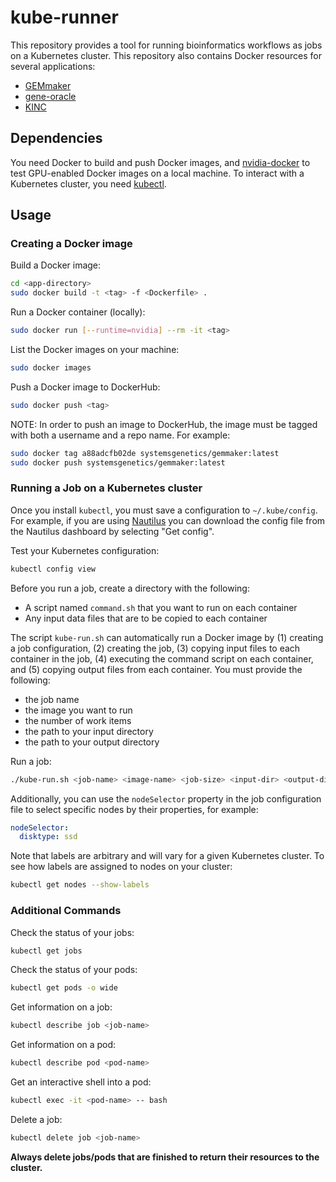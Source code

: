 # kube-runner

This repository provides a tool for running bioinformatics workflows as jobs on a Kubernetes cluster. This repository also contains Docker resources for several applications:

- [GEMmaker](https://github.com/SystemsGenetics/GEMmaker)
- [gene-oracle](https://github.com/ctargon/gene-oracle)
- [KINC](https://github.com/SystemsGenetics/KINC)

## Dependencies

You need Docker to build and push Docker images, and [nvidia-docker](https://github.com/NVIDIA/nvidia-docker) to test GPU-enabled Docker images on a local machine. To interact with a Kubernetes cluster, you need [kubectl](https://kubernetes.io/docs/tasks/tools/install-kubectl/).

## Usage

### Creating a Docker image

Build a Docker image:
```bash
cd <app-directory>
sudo docker build -t <tag> -f <Dockerfile> .
```

Run a Docker container (locally):
```bash
sudo docker run [--runtime=nvidia] --rm -it <tag>
```

List the Docker images on your machine:
```bash
sudo docker images
```

Push a Docker image to DockerHub:
```bash
sudo docker push <tag>
```

NOTE: In order to push an image to DockerHub, the image must be tagged with both a username and a repo name. For example:
```bash
sudo docker tag a88adcfb02de systemsgenetics/gemmaker:latest
sudo docker push systemsgenetics/gemmaker:latest
```

### Running a Job on a Kubernetes cluster

Once you install `kubectl`, you must save a configuration to `~/.kube/config`. For example, if you are using [Nautilus](https://nautilus.optiputer.net/) you can download the config file from the Nautilus dashboard by selecting "Get config".

Test your Kubernetes configuration:
```bash
kubectl config view
```

Before you run a job, create a directory with the following:
- A script named `command.sh` that you want to run on each container
- Any input data files that are to be copied to each container

The script `kube-run.sh` can automatically run a Docker image by (1) creating a job configuration, (2) creating the job, (3) copying input files to each container in the job, (4) executing the command script on each container, and (5) copying output files from each container. You must provide the following:
- the job name
- the image you want to run
- the number of work items
- the path to your input directory
- the path to your output directory

Run a job:
```bash
./kube-run.sh <job-name> <image-name> <job-size> <input-dir> <output-dir>
```

Additionally, you can use the `nodeSelector` property in the job configuration file to select specific nodes by their properties, for example:
```yaml
nodeSelector:
  disktype: ssd
```

Note that labels are arbitrary and will vary for a given Kubernetes cluster. To see how labels are assigned to nodes on your cluster:
```bash
kubectl get nodes --show-labels
```

### Additional Commands

Check the status of your jobs:
```bash
kubectl get jobs
```

Check the status of your pods:
```bash
kubectl get pods -o wide
```

Get information on a job:
```bash
kubectl describe job <job-name>
```

Get information on a pod:
```bash
kubectl describe pod <pod-name>
```

Get an interactive shell into a pod:
```bash
kubectl exec -it <pod-name> -- bash
```

Delete a job:
```bash
kubectl delete job <job-name>
```

__Always delete jobs/pods that are finished to return their resources to the cluster.__
